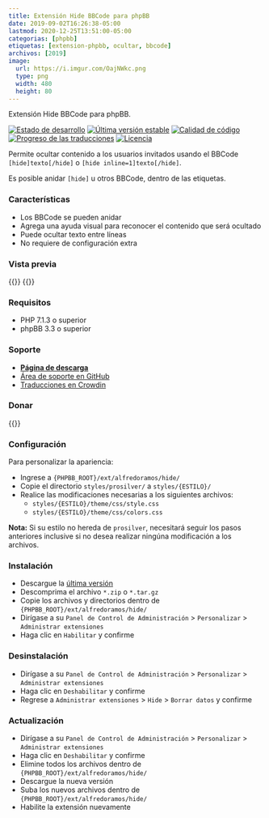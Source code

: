 ```yaml
---
title: Extensión Hide BBCode para phpBB
date: 2019-09-02T16:26:38-05:00
lastmod: 2020-12-25T13:51:00-05:00
categorias: [phpbb]
etiquetas: [extension-phpbb, ocultar, bbcode]
archivos: [2019]
image:
  url: https://i.imgur.com/OajNWkc.png
  type: png
  width: 480
  height: 80
---
```

Extensión Hide BBCode para phpBB.

[![Estado de desarrollo](https://img.shields.io/github/workflow/status/AlfredoRamos/phpbb-ext-hide/GitHub%20Actions%20CI?style=flat-square)](https://github.com/AlfredoRamos/phpbb-ext-hide/actions)
[![Última versión estable](https://img.shields.io/github/tag/AlfredoRamos/phpbb-ext-hide.svg?label=stable&style=flat-square)](https://github.com/AlfredoRamos/phpbb-ext-hide/releases)
[![Calidad de código](https://img.shields.io/codacy/grade/5de75f922b4f4eae90615728e908c1c7.svg?style=flat-square)](https://app.codacy.com/gh/AlfredoRamos/phpbb-ext-hide/dashboard)
[![Progreso de las traducciones](https://badges.crowdin.net/phpbb-ext-hide/localized.svg)](https://crowdin.com/project/phpbb-ext-hide)
[![Licencia](https://img.shields.io/github/license/AlfredoRamos/phpbb-ext-hide.svg?style=flat-square)](https://raw.githubusercontent.com/AlfredoRamos/phpbb-ext-hide/master/license.txt)

Permite ocultar contenido a los usuarios invitados usando el BBCode `[hide]texto[/hide]` o `[hide inline=1]texto[/hide]`.

Es posible anidar `[hide]` u otros BBCode, dentro de las etiquetas.

<!--more-->
### Características

- Los BBCode se pueden anidar
- Agrega una ayuda visual para reconocer el contenido que será ocultado
- Puede ocultar texto entre líneas
- No requiere de configuración extra

### Vista previa

{{<preview src="https://i.imgur.com/OajNWkc.png" alt="Content as logged-in user" imgclass="img-fluid d-block mx-auto mb-3">}}
{{<preview src="https://i.imgur.com/xDbK3oU.png" alt="Content as guest" imgclass="img-fluid d-block mx-auto mb-3">}}

### Requisitos

- PHP 7.1.3 o superior
- phpBB 3.3 o superior

### Soporte

- [**Página de descarga**](https://www.phpbb-es.com/foro/viewtopic.php?t=42374)
- [Área de soporte en GitHub](https://github.com/AlfredoRamos/phpbb-ext-hide/issues)
- [Traducciones en Crowdin](https://crowdin.com/project/phpbb-ext-hide)

### Donar

{{<donate>}}

### Configuración

Para personalizar la apariencia:

- Ingrese a `{PHPBB_ROOT}/ext/alfredoramos/hide/`
- Copie el directorio `styles/prosilver/` a `styles/{ESTILO}/`
- Realice las modificaciones necesarias a los siguientes archivos:
	- `styles/{ESTILO}/theme/css/style.css`
	- `styles/{ESTILO}/theme/css/colors.css`

**Nota:** Si su estilo no hereda de `prosilver`, necesitará seguir los pasos anteriores inclusive si no desea realizar ningúna modificación a los archivos.

### Instalación

- Descargue la [última versión](https://github.com/AlfredoRamos/phpbb-ext-hide/releases)
- Descomprima el archivo `*.zip` o `*.tar.gz`
- Copie los archivos y directorios dentro de `{PHPBB_ROOT}/ext/alfredoramos/hide/`
- Dirígase a su `Panel de Control de Administración` > `Personalizar` > `Administrar extensiones`
- Haga clic en `Habilitar` y confirme

### Desinstalación

- Dirígase a su `Panel de Control de Administración` > `Personalizar` > `Administrar extensiones`
- Haga clic en `Deshabilitar` y confirme
- Regrese a `Administrar extensiones` > `Hide` > `Borrar datos` y confirme

### Actualización

- Dirígase a su `Panel de Control de Administración` > `Personalizar` > `Administrar extensiones`
- Haga clic en `Deshabilitar` y confirme
- Elimine todos los archivos dentro de `{PHPBB_ROOT}/ext/alfredoramos/hide/`
- Descargue la nueva versión
- Suba los nuevos archivos dentro de `{PHPBB_ROOT}/ext/alfredoramos/hide/`
- Habilite la extensión nuevamente
